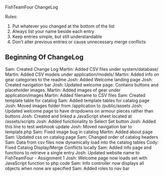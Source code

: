 FishTeamFour ChangeLog

Rules: 
1. Put whatever you changed at the bottom of the list
2. Always list your name beside each entry
3. Keep entries simple, but still understandable
4. Don't alter previous entries or cause unnecessary merge conflicts

Beginning Of ChangeLog
--------------------------------------------------------------------------------
Sam:    Created Change Log
Martin: Added CSV files under system/database/
Martin: Added CSV models under application/models/
Martin: Added info on gear categories to the readme
Josh:   Added Welcome landing page
Josh:   Created navigation bar
Josh:   Updated welcome page. Contains buttons and placeholder images.
Martin: Added images of gear under application/images
Martin: Added filename to CSV files
Sam:    Created template table for catalog
Sam:    Added template tables for catalog page
Josh:   Moved images folder from /application to /public/assets
Josh:   Updated welcome page to have dropdowns on armour pieces rather than buttons
Josh:   Created and linked a JavaScript sheet located at /assets/scripts
Josh:   Added functionality to Select Set button
Josh:   Added this line to test webhook update
Josh:   Moved navigation bar to template.php
Sam:    Fixed image bug in catalog
Martin: Added about page
Sam:    Updated css on catalog page
Sam:    Changed order of catalog headers
Sam:    Data from csv files now dynamically load into the catalog tables
Cody:   Fixed Catalog Display/Merge Conflicts locally
Sam:    Added info page and functions to retrieve a single entry
Josh:   Updated website name to FishTeamFour - Assignment 1
Josh:   Welcome page now loads set with JavaScript function to php code
Sam:    Info controller now displays all objects when none are specified
Sam:    Added roles to nav bar
